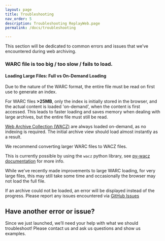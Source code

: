 ```yaml
---
layout: page
title: Troubleshooting
nav_order: 5
description: Troubleshooting ReplayWeb.page
permalink: /docs/troubleshooting

---
```


This section will be dedicated to common errors and issues that we’ve encountered during web archiving.

### WARC file is too big / too slow / fails to load.
#### Loading Large Files: Full vs On-Demand Loading

Due to the nature of the WARC format, the entire file must be read on first use to generate an index.

For WARC files **>25MB**, only the index is initially stored in the browser, and the actual content is loaded 'on-demand',
when the content is first accessed. This leads to faster loading and saves memory when dealing with large archives, but the entire
file must still be read.

[Web Archive Collection (WACZ)](wacz-format) are always loaded on-demand, as no indexing is required.
The initial archive view should load almost instantly as a result.

We recommend converting larger WARC files to WACZ files.

This is currently possible by using the `wacz` python library, see [py-wacz documentation](https://github.com/webrecorder/py-wacz)
for more info.

While we've recently made improvements to large WARC loading, for very large files, this may still take some time and occasionally the browser may not load the full file.

If an archive could not be loaded, an error will be displayed instead of the progress.
Please report any issues encountered via [GitHub Issues](https://github.com/webrecorder/replayweb.page/issues)

## Have another error or issue?
Since we just launched, we’ll need your help with what we should troubleshoot! Please contact us and ask us questions and show us examples.
